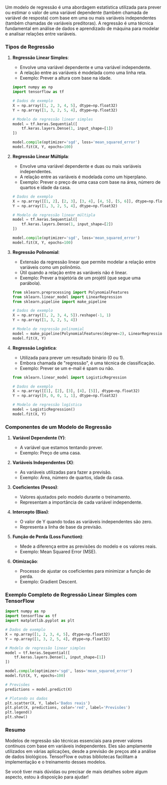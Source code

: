 Um modelo de regressão é uma abordagem estatística utilizada para prever ou estimar o valor de uma variável dependente (também chamada de variável de resposta) com base em uma ou mais variáveis independentes (também chamadas de variáveis preditoras). A regressão é uma técnica fundamental em análise de dados e aprendizado de máquina para modelar e analisar relações entre variáveis.

### Tipos de Regressão

1. **Regressão Linear Simples**:
   - Envolve uma variável dependente e uma variável independente.
   - A relação entre as variáveis é modelada como uma linha reta.
   - Exemplo: Prever a altura com base na idade.

   ```python
   import numpy as np
   import tensorflow as tf

   # Dados de exemplo
   X = np.array([1, 2, 3, 4, 5], dtype=np.float32)
   Y = np.array([1, 3, 2, 5, 4], dtype=np.float32)

   # Modelo de regressão linear simples
   model = tf.keras.Sequential([
       tf.keras.layers.Dense(1, input_shape=[1])
   ])

   model.compile(optimizer='sgd', loss='mean_squared_error')
   model.fit(X, Y, epochs=100)
   ```

2. **Regressão Linear Múltipla**:
   - Envolve uma variável dependente e duas ou mais variáveis independentes.
   - A relação entre as variáveis é modelada como um hiperplano.
   - Exemplo: Prever o preço de uma casa com base na área, número de quartos e idade da casa.

   ```python
   # Dados de exemplo
   X = np.array([[1, 2], [2, 3], [3, 4], [4, 5], [5, 6]], dtype=np.float32)
   Y = np.array([1, 3, 2, 5, 4], dtype=np.float32)

   # Modelo de regressão linear múltipla
   model = tf.keras.Sequential([
       tf.keras.layers.Dense(1, input_shape=[2])
   ])

   model.compile(optimizer='sgd', loss='mean_squared_error')
   model.fit(X, Y, epochs=100)
   ```

3. **Regressão Polinomial**:
   - Extensão da regressão linear que permite modelar a relação entre variáveis como um polinômio.
   - Útil quando a relação entre as variáveis não é linear.
   - Exemplo: Prever a trajetória de um projétil (que segue uma parábola).

   ```python
   from sklearn.preprocessing import PolynomialFeatures
   from sklearn.linear_model import LinearRegression
   from sklearn.pipeline import make_pipeline

   # Dados de exemplo
   X = np.array([1, 2, 3, 4, 5]).reshape(-1, 1)
   Y = np.array([1, 3, 2, 5, 4])

   # Modelo de regressão polinomial
   model = make_pipeline(PolynomialFeatures(degree=2), LinearRegression())
   model.fit(X, Y)
   ```

4. **Regressão Logística**:
   - Utilizada para prever um resultado binário (0 ou 1).
   - Embora chamada de "regressão", é uma técnica de classificação.
   - Exemplo: Prever se um e-mail é spam ou não.

   ```python
   from sklearn.linear_model import LogisticRegression

   # Dados de exemplo
   X = np.array([[1], [2], [3], [4], [5]], dtype=np.float32)
   Y = np.array([0, 0, 0, 1, 1], dtype=np.float32)

   # Modelo de regressão logística
   model = LogisticRegression()
   model.fit(X, Y)
   ```

### Componentes de um Modelo de Regressão

1. **Variável Dependente (Y)**:
   - A variável que estamos tentando prever.
   - Exemplo: Preço de uma casa.

2. **Variáveis Independentes (X)**:
   - As variáveis utilizadas para fazer a previsão.
   - Exemplo: Área, número de quartos, idade da casa.

3. **Coeficientes (Pesos)**:
   - Valores ajustados pelo modelo durante o treinamento.
   - Representam a importância de cada variável independente.

4. **Intercepto (Bias)**:
   - O valor de Y quando todas as variáveis independentes são zero.
   - Representa a linha de base da previsão.

5. **Função de Perda (Loss Function)**:
   - Mede a diferença entre as previsões do modelo e os valores reais.
   - Exemplo: Mean Squared Error (MSE).

6. **Otimização**:
   - Processo de ajustar os coeficientes para minimizar a função de perda.
   - Exemplo: Gradient Descent.

### Exemplo Completo de Regressão Linear Simples com TensorFlow

```python
import numpy as np
import tensorflow as tf
import matplotlib.pyplot as plt

# Dados de exemplo
X = np.array([1, 2, 3, 4, 5], dtype=np.float32)
Y = np.array([1, 3, 2, 5, 4], dtype=np.float32)

# Modelo de regressão linear simples
model = tf.keras.Sequential([
    tf.keras.layers.Dense(1, input_shape=[1])
])

model.compile(optimizer='sgd', loss='mean_squared_error')
model.fit(X, Y, epochs=100)

# Previsões
predictions = model.predict(X)

# Plotando os dados
plt.scatter(X, Y, label='Dados reais')
plt.plot(X, predictions, color='red', label='Previsões')
plt.legend()
plt.show()
```

### Resumo

Modelos de regressão são técnicas essenciais para prever valores contínuos com base em variáveis independentes. Eles são amplamente utilizados em várias aplicações, desde a previsão de preços até a análise de dados biológicos. TensorFlow e outras bibliotecas facilitam a implementação e o treinamento desses modelos.

Se você tiver mais dúvidas ou precisar de mais detalhes sobre algum aspecto, estou à disposição para ajudar!
